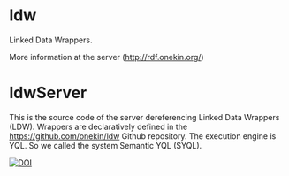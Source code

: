 ldw
===

Linked Data Wrappers.

More information at the server (http://rdf.onekin.org/)


# ldwServer
This is the source code of the server dereferencing Linked Data Wrappers (LDW). Wrappers are declaratively defined in the https://github.com/onekin/ldw Github repository. The execution engine is YQL. So we called the system Semantic YQL (SYQL).

[![DOI](https://zenodo.org/badge/DOI/10.5281/zenodo.3484099.svg)](https://doi.org/10.5281/zenodo.3484099)

